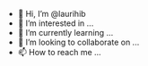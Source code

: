 - 👋 Hi, I’m @laurihib
- 👀 I’m interested in ...
- 🌱 I’m currently learning ...
- 💞️ I’m looking to collaborate on ...
- 📫 How to reach me ...

<!---
laurihib/laurihib is a ✨ special ✨ repository because its `README.md` (this file) appears on your GitHub profile.
You can click the Preview link to take a look at your changes.
--->
